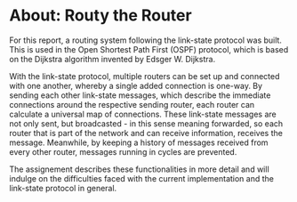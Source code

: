 # About: Routy the Router

For this report, a routing system following the link-state protocol was built. This is used in the Open Shortest Path First (OSPF) protocol, which is based on the Dijkstra algorithm invented by Edsger W. Dijkstra.

With the link-state protocol, multiple routers can be set up and connected with one another, whereby a single added connection is one-way. By sending each other link-state messages, which describe the immediate connections around the respective sending router, each router can calculate a universal map of connections. These link-state messages are not only sent, but broadcasted - in this sense meaning forwarded, so each router that is part of the network and can receive information, receives the message. Meanwhile, by keeping a history of messages received from every other router, messages running in cycles are prevented.

The assignement describes these functionalities in more detail and will indulge on the difficulties faced with the current implementation and the link-state protocol in general.
